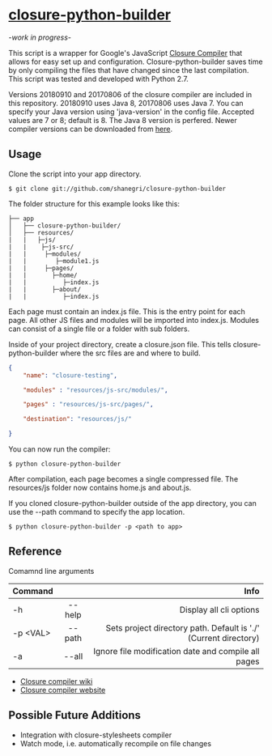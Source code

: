 # [closure-python-builder](https://github.com/shanegri/closure-python-builder)

*-work in progress-*


This script is a wrapper for Google's JavaScript [Closure Compiler](https://github.com/google/closure-compiler) that allows for easy set up and configuration. Closure-python-builder saves time by only compiling the files that have changed since the last compilation. This script was tested and developed with Python 2.7.

Versions 20180910 and 20170806 of the closure compiler are included in this repository. 20180910 uses Java 8, 20170806 uses Java 7. You can specify your Java version using 'java-version' in the config file. Accepted values are 7 or 8; default is 8. The Java 8 version is perfered. Newer compiler versions can be downloaded from [here](https://github.com/google/closure-compiler/wiki/Binary-Downloads).


## Usage

Clone the script into your app directory.

```shell
$ git clone git://github.com/shanegri/closure-python-builder
```

The folder structure for this example looks like this:
```
├── app
│   ├── closure-python-builder/
│   ├── resources/
|   |   ├─js/
|   |    ├─js-src/
|   |     ├─modules/
|   |        ├─module1.js
|   |     ├─pages/
|   |       ├─home/
|   |          ├─index.js
|   |       ├─about/
|   |          ├─index.js
```

Each page must contain an index.js file. This is the entry point for each page. All other JS files and modules will be imported into index.js. Modules can consist of a single file or a folder with sub folders.

Inside of your project directory, create a closure.json file. This tells closure-python-builder where the src files are and where to build.

```JSON
{
    "name": "closure-testing",

    "modules" : "resources/js-src/modules/",

    "pages" : "resources/js-src/pages/",

    "destination": "resources/js/"

}
```

You can now run the compiler:

```SHELL
$ python closure-python-builder 
```

After compilation, each page becomes a single compressed file. The resources/js folder now contains home.js and about.js.

If you cloned closure-python-builder outside of the app directory, you can use the --path command to specify the app location.

```SHELL
$ python closure-python-builder -p <path to app>
```

## Reference

Comamnd line arguments

| Command       |   | Info  |
| ------------- |:----------:| -----:|
| -h            | --help     | Display all cli options |
| -p   \<VAL>   | --path     | Sets project directory path. Default is './' (Current directory) |
| -a            | --all      | Ignore file modification date and compile all pages |

- [Closure compiler wiki](https://github.com/google/closure-compiler/wiki)
- [Closure compiler website](https://developers.google.com/closure/compiler/)

## Possible Future Additions

- Integration with closure-stylesheets compiler 
- Watch mode, i.e. automatically recompile on file changes